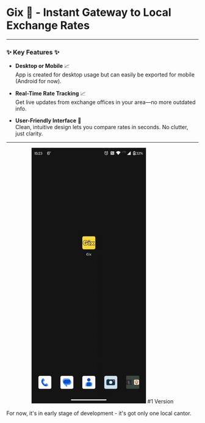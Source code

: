 # Gix 💸 - Instant Gateway to Local Exchange Rates
---

### ✨ Key Features ✨

- **Desktop or Mobile** 📈  
  App is created for desktop usage but can easily be exported for mobile (Android for now).

- **Real-Time Rate Tracking** 📈  
  Get live updates from exchange offices in your area—no more outdated info.

- **User-Friendly Interface** 📱  
  Clean, intuitive design lets you compare rates in seconds. No clutter, just clarity.
---

<div align="center">
  <img src="gix_demo.gif" alt="Gix Demo" width="300" />
  #1 Version
  <br>
</div>

For now, it's in early stage of development - it's got only one local cantor.

